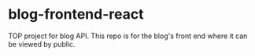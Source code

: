 # blog-frontend-react
TOP project for blog API. This repo is for the blog's front end where it can be viewed by public.

